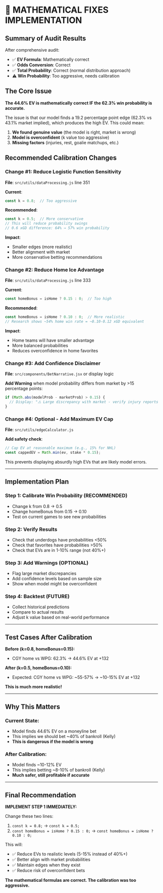# 🔧 MATHEMATICAL FIXES IMPLEMENTATION

## Summary of Audit Results

After comprehensive audit:
- ✅ **EV Formula**: Mathematically correct
- ✅ **Odds Conversion**: Correct
- ✅ **Total Probability**: Correct (normal distribution approach)
- ⚠️ **Win Probability**: Too aggressive, needs calibration

## The Core Issue

**The 44.6% EV is mathematically correct IF the 62.3% win probability is accurate.**

The issue is that our model finds a 19.2 percentage point edge (62.3% vs 43.1% market implied), which produces the high EV. This could mean:

1. **We found genuine value** (the model is right, market is wrong)
2. **Model is overconfident** (k value too aggressive)
3. **Missing factors** (injuries, rest, goalie matchups, etc.)

## Recommended Calibration Changes

### Change #1: Reduce Logistic Function Sensitivity

**File**: `src/utils/dataProcessing.js` line 351

**Current**:
```javascript
const k = 0.8;  // Too aggressive
```

**Recommended**:
```javascript
const k = 0.5;  // More conservative
// This will reduce probability swings
// 0.6 xGD difference: 64% → 57% win probability
```

**Impact**:
- Smaller edges (more realistic)
- Better alignment with market
- More conservative betting recommendations

### Change #2: Reduce Home Ice Advantage

**File**: `src/utils/dataProcessing.js` line 333

**Current**:
```javascript
const homeBonus = isHome ? 0.15 : 0;  // Too high
```

**Recommended**:
```javascript
const homeBonus = isHome ? 0.10 : 0;  // More realistic
// Research shows ~54% home win rate = ~0.10-0.12 xGD equivalent
```

**Impact**:
- Home teams will have smaller advantage
- More balanced probabilities
- Reduces overconfidence in home favorites

### Change #3: Add Confidence Disclaimer

**File**: `src/components/BetNarrative.jsx` or display logic

**Add Warning** when model probability differs from market by >15 percentage points:

```javascript
if (Math.abs(modelProb - marketProb) > 0.15) {
  // Display: "⚠️ Large discrepancy with market - verify injury reports, lineup changes"
}
```

### Change #4: Optional - Add Maximum EV Cap

**File**: `src/utils/edgeCalculator.js`

**Add safety check**:
```javascript
// Cap EV at reasonable maximum (e.g., 15% for NHL)
const cappedEV = Math.min(ev, stake * 0.15);
```

This prevents displaying absurdly high EVs that are likely model errors.

---

## Implementation Plan

### Step 1: Calibrate Win Probability (RECOMMENDED)
- Change k from 0.8 → 0.5
- Change homeBonus from 0.15 → 0.10
- Test on current games to see new probabilities

### Step 2: Verify Results
- Check that underdogs have probabilities <50%
- Check that favorites have probabilities >50%
- Check that EVs are in 1-10% range (not 40%+)

### Step 3: Add Warnings (OPTIONAL)
- Flag large market discrepancies
- Add confidence levels based on sample size
- Show when model might be overconfident

### Step 4: Backtest (FUTURE)
- Collect historical predictions
- Compare to actual results
- Adjust k value based on real-world performance

---

## Test Cases After Calibration

**Before (k=0.8, homeBonus=0.15):**
- CGY home vs WPG: 62.3% → 44.6% EV at +132

**After (k=0.5, homeBonus=0.10):**
- Expected: CGY home vs WPG: ~55-57% → ~10-15% EV at +132

**This is much more realistic!**

---

## Why This Matters

### Current State:
- Model finds 44.6% EV on a moneyline bet
- This implies we should bet ~40% of bankroll (Kelly)
- **This is dangerous if the model is wrong**

### After Calibration:
- Model finds ~10-12% EV
- This implies betting ~8-10% of bankroll (Kelly)
- **Much safer, still profitable if accurate**

---

## Final Recommendation

**IMPLEMENT STEP 1 IMMEDIATELY:**

Change these two lines:
1. `const k = 0.8;` → `const k = 0.5;`
2. `const homeBonus = isHome ? 0.15 : 0;` → `const homeBonus = isHome ? 0.10 : 0;`

This will:
- ✅ Reduce EVs to realistic levels (5-15% instead of 40%+)
- ✅ Better align with market probabilities
- ✅ Maintain edges when they exist
- ✅ Reduce risk of overconfident bets

**The mathematical formulas are correct. The calibration was too aggressive.**




